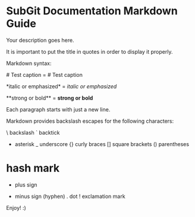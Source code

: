 SubGit Documentation Markdown Guide
===================================

Your description goes here.

It is important to put the title in quotes in order to display it properly.

Markdown syntax:

\# Test caption = # Test caption

\*italic or emphasized\* = *italic or emphasized*

\*\*strong or bold\*\* = **strong or bold**

Each paragraph starts with just a new line.



Markdown provides backslash escapes for the following characters:

\   backslash
`   backtick
*   asterisk
_   underscore
{}  curly braces
[]  square brackets
()  parentheses
#   hash mark
+   plus sign
-   minus sign (hyphen)
.   dot
!   exclamation mark

Enjoy! :)